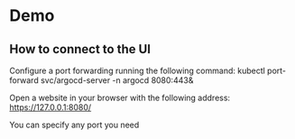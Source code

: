 # Demo

## How to connect to the UI

Configure a port forwarding running the following command:
kubectl port-forward svc/argocd-server -n argocd 8080:443&

Open a website in your browser with the following address:
https://127.0.0.1:8080/

You can specify any port you need
